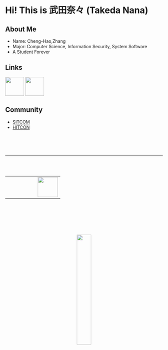 # Hi! This is 武田奈々 (Takeda Nana)


## About Me
- Name: Cheng-Hao,Zhang
- Major: Computer Science, Information Security, System Software
- A Student Forever

## Links
<a href=https://www.youtube.com/c/tw-takedanana><img src="youtube.png" width="60" height="60"></a>
<a href="https://www.linkedin.com/in/takedahao/"><img src="linkedin.png" width="60" ></a>

## Community
- [SITCOM](https://sitcon.org/2022/)
- [HITCON](https://hitcon.org/2022/)
<br><br><br><br><br>

---

<div align="center">
    <img src="s.png" alt=""><img src="k.png" alt=""><img src="i.png" alt=""><img src="l.png" alt=""><img src="l.png" alt="">
    <br><br><br>
    <table class="linker">
        <td><img src="c.png" alt=""></td>
        <td><img src="c-.png" alt=""></td>
        <td><img src="java.png" alt=""></td>
        <td><img src="python.png" alt=""></td>
        <td><img src="linux.png" alt=""></td>
        <td><img src="windows.png" alt=""></td>
        <td><img src="bash.png" style="width:64px;" alt=""></td>
    </table>
</div>


<br><br><br><br><br>
<div align="center">
    <img width=30% src="ChengHao.png">
</div>


